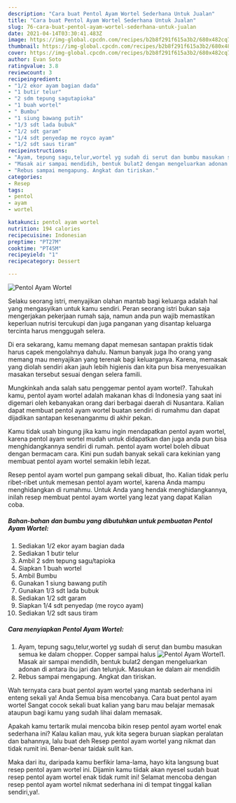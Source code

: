 ```yaml
---
description: "Cara buat Pentol Ayam Wortel Sederhana Untuk Jualan"
title: "Cara buat Pentol Ayam Wortel Sederhana Untuk Jualan"
slug: 76-cara-buat-pentol-ayam-wortel-sederhana-untuk-jualan
date: 2021-04-14T03:30:41.483Z
image: https://img-global.cpcdn.com/recipes/b2b8f291f615a3b2/680x482cq70/pentol-ayam-wortel-foto-resep-utama.jpg
thumbnail: https://img-global.cpcdn.com/recipes/b2b8f291f615a3b2/680x482cq70/pentol-ayam-wortel-foto-resep-utama.jpg
cover: https://img-global.cpcdn.com/recipes/b2b8f291f615a3b2/680x482cq70/pentol-ayam-wortel-foto-resep-utama.jpg
author: Evan Soto
ratingvalue: 3.8
reviewcount: 3
recipeingredient:
- "1/2 ekor ayam bagian dada"
- "1 butir telur"
- "2 sdm tepung sagutapioka"
- "1 buah wortel"
- " Bumbu"
- "1 siung bawang putih"
- "1/3 sdt lada bubuk"
- "1/2 sdt garam"
- "1/4 sdt penyedap me royco ayam"
- "1/2 sdt saus tiram"
recipeinstructions:
- "Ayam, tepung sagu,telur,wortel yg sudah di serut dan bumbu masukan semua ke dalam chopper. Copper sampai halus"
- "Masak air sampai mendidih, bentuk bulat2 dengan mengeluarkan adonan di antara ibu jari dan telunjuk. Masukan ke dalam air mendidih"
- "Rebus sampai mengapung. Angkat dan tiriskan."
categories:
- Resep
tags:
- pentol
- ayam
- wortel

katakunci: pentol ayam wortel 
nutrition: 194 calories
recipecuisine: Indonesian
preptime: "PT27M"
cooktime: "PT45M"
recipeyield: "1"
recipecategory: Dessert

---
```



![Pentol Ayam Wortel](https://img-global.cpcdn.com/recipes/b2b8f291f615a3b2/680x482cq70/pentol-ayam-wortel-foto-resep-utama.jpg)

Selaku seorang istri, menyajikan olahan mantab bagi keluarga adalah hal yang mengasyikan untuk kamu sendiri. Peran seorang istri bukan saja mengerjakan pekerjaan rumah saja, namun anda pun wajib memastikan keperluan nutrisi tercukupi dan juga panganan yang disantap keluarga tercinta harus menggugah selera.

Di era  sekarang, kamu memang dapat memesan santapan praktis tidak harus capek mengolahnya dahulu. Namun banyak juga lho orang yang memang mau menyajikan yang terenak bagi keluarganya. Karena, memasak yang diolah sendiri akan jauh lebih higienis dan kita pun bisa menyesuaikan masakan tersebut sesuai dengan selera famili. 



Mungkinkah anda salah satu penggemar pentol ayam wortel?. Tahukah kamu, pentol ayam wortel adalah makanan khas di Indonesia yang saat ini digemari oleh kebanyakan orang dari berbagai daerah di Nusantara. Kalian dapat membuat pentol ayam wortel buatan sendiri di rumahmu dan dapat dijadikan santapan kesenanganmu di akhir pekan.

Kamu tidak usah bingung jika kamu ingin mendapatkan pentol ayam wortel, karena pentol ayam wortel mudah untuk didapatkan dan juga anda pun bisa menghidangkannya sendiri di rumah. pentol ayam wortel boleh dibuat dengan bermacam cara. Kini pun sudah banyak sekali cara kekinian yang membuat pentol ayam wortel semakin lebih lezat.

Resep pentol ayam wortel pun gampang sekali dibuat, lho. Kalian tidak perlu ribet-ribet untuk memesan pentol ayam wortel, karena Anda mampu menghidangkan di rumahmu. Untuk Anda yang hendak menghidangkannya, inilah resep membuat pentol ayam wortel yang lezat yang dapat Kalian coba.

<!--inarticleads1-->

##### Bahan-bahan dan bumbu yang dibutuhkan untuk pembuatan Pentol Ayam Wortel:

1. Sediakan 1/2 ekor ayam bagian dada
1. Sediakan 1 butir telur
1. Ambil 2 sdm tepung sagu/tapioka
1. Siapkan 1 buah wortel
1. Ambil  Bumbu
1. Gunakan 1 siung bawang putih
1. Gunakan 1/3 sdt lada bubuk
1. Sediakan 1/2 sdt garam
1. Siapkan 1/4 sdt penyedap (me royco ayam)
1. Sediakan 1/2 sdt saus tiram




<!--inarticleads2-->

##### Cara menyiapkan Pentol Ayam Wortel:

1. Ayam, tepung sagu,telur,wortel yg sudah di serut dan bumbu masukan semua ke dalam chopper. Copper sampai halus
<img src="https://img-global.cpcdn.com/steps/bcbb9f55a8a3c5b1/160x128cq70/pentol-ayam-wortel-langkah-memasak-1-foto.jpg" alt="Pentol Ayam Wortel">1. Masak air sampai mendidih, bentuk bulat2 dengan mengeluarkan adonan di antara ibu jari dan telunjuk. Masukan ke dalam air mendidih
1. Rebus sampai mengapung. Angkat dan tiriskan.




Wah ternyata cara buat pentol ayam wortel yang mantab sederhana ini enteng sekali ya! Anda Semua bisa mencobanya. Cara buat pentol ayam wortel Sangat cocok sekali buat kalian yang baru mau belajar memasak ataupun bagi kamu yang sudah lihai dalam memasak.

Apakah kamu tertarik mulai mencoba bikin resep pentol ayam wortel enak sederhana ini? Kalau kalian mau, yuk kita segera buruan siapkan peralatan dan bahannya, lalu buat deh Resep pentol ayam wortel yang nikmat dan tidak rumit ini. Benar-benar taidak sulit kan. 

Maka dari itu, daripada kamu berfikir lama-lama, hayo kita langsung buat resep pentol ayam wortel ini. Dijamin kamu tiidak akan nyesel sudah buat resep pentol ayam wortel enak tidak rumit ini! Selamat mencoba dengan resep pentol ayam wortel nikmat sederhana ini di tempat tinggal kalian sendiri,ya!.

